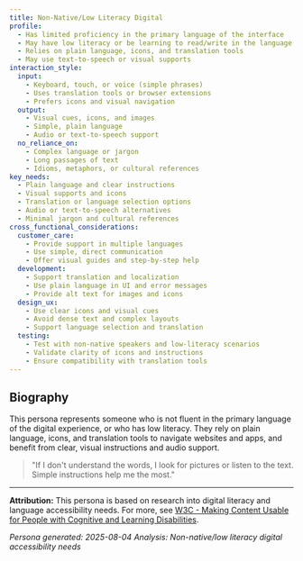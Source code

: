 ```yaml
---
title: Non-Native/Low Literacy Digital
profile:
  - Has limited proficiency in the primary language of the interface
  - May have low literacy or be learning to read/write in the language
  - Relies on plain language, icons, and translation tools
  - May use text-to-speech or visual supports
interaction_style:
  input:
    - Keyboard, touch, or voice (simple phrases)
    - Uses translation tools or browser extensions
    - Prefers icons and visual navigation
  output:
    - Visual cues, icons, and images
    - Simple, plain language
    - Audio or text-to-speech support
  no_reliance_on:
    - Complex language or jargon
    - Long passages of text
    - Idioms, metaphors, or cultural references
key_needs:
  - Plain language and clear instructions
  - Visual supports and icons
  - Translation or language selection options
  - Audio or text-to-speech alternatives
  - Minimal jargon and cultural references
cross_functional_considerations:
  customer_care:
    - Provide support in multiple languages
    - Use simple, direct communication
    - Offer visual guides and step-by-step help
  development:
    - Support translation and localization
    - Use plain language in UI and error messages
    - Provide alt text for images and icons
  design_ux:
    - Use clear icons and visual cues
    - Avoid dense text and complex layouts
    - Support language selection and translation
  testing:
    - Test with non-native speakers and low-literacy scenarios
    - Validate clarity of icons and instructions
    - Ensure compatibility with translation tools
---
```


## Biography

This persona represents someone who is not fluent in the primary language of the digital experience, or who has low literacy. They rely on plain language, icons, and translation tools to navigate websites and apps, and benefit from clear, visual instructions and audio support.

> "If I don't understand the words, I look for pictures or listen to the text. Simple instructions help me the most."

---

**Attribution:**
This persona is based on research into digital literacy and language accessibility needs. For more, see [W3C - Making Content Usable for People with Cognitive and Learning Disabilities](https://www.w3.org/TR/coga-user-research/).

*Persona generated: 2025-08-04*
*Analysis: Non-native/low literacy digital accessibility needs*
